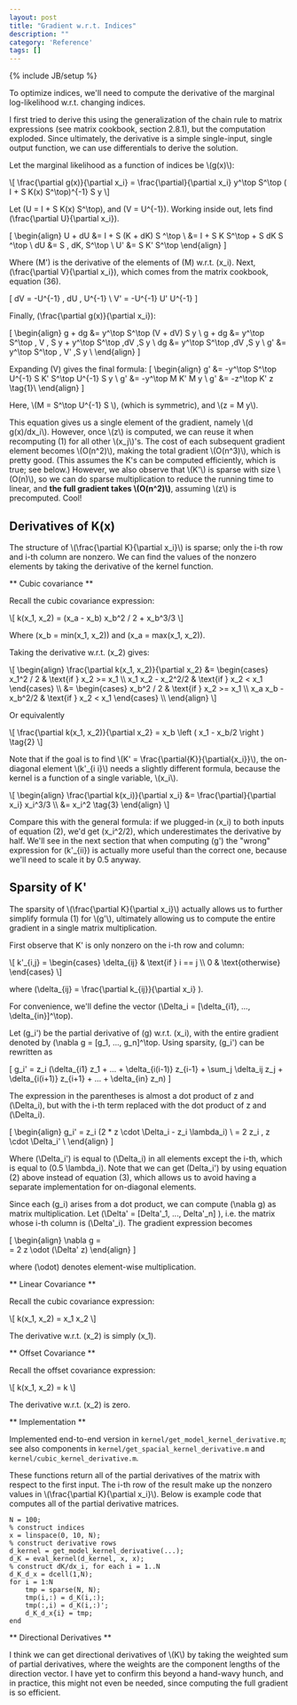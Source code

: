 ```yaml
---
layout: post
title: "Gradient w.r.t. Indices"
description: ""
category: 'Reference'
tags: []
---
```

{% include JB/setup %}

To optimize indices, we'll need to compute the derivative of the marginal log-likelihood w.r.t. changing indices.  

I first tried to derive this using the generalization of the chain rule to matrix expressions (see matrix cookbook, section 2.8.1), but the computation exploded.  Since ultimately, the derivative is a simple single-input, single output function, we can use differentials to derive the solution.


Let the marginal likelihood as a function of indices be \\(g(x)\\):
    
<div>
\[
    \frac{\partial g(x)}{\partial x_i} = \frac{\partial}{\partial x_i} y^\top S^\top ( I + S K(x) S^\top)^{-1} S y
\]

Let \(U = I + S K(x) S^\top\), and \(V = U^{-1}\).  Working inside out, lets find \(\frac{\partial U}{\partial x_i}\).

\[
\begin{align}
    U + dU  &= I + S (K + dK) S ^\top \\
            &= I + S K S^\top + S dK S ^\top \\
        dU  &= S \, dK\, S^\top \\
        U'  &= S K' S^\top
\end{align}
\]

Where \(M'\) is the derivative of the elements of \(M\) w.r.t. \(x_i\).  Next, \(\frac{\partial V}{\partial x_i}\), which comes from the matrix cookbook, equation (36).

\[
    dV = -U^{-1} \, dU \, U^{-1} \\
    V' = -U^{-1} U' U^{-1}
\]

Finally,  \(\frac{\partial g(x)}{\partial x_i}\):
    
\[
\begin{align}
    g + dg  &= y^\top S^\top (V + dV) S y \\
    g + dg  &= y^\top S^\top \, V \, S y + y^\top S^\top \,dV \,S y \\
        dg  &= y^\top S^\top \,dV \,S y \\
        g'  &= y^\top S^\top \, V' \,S y \\
\end{align}
\]

Expanding \(V\) gives the final formula:
\[
\begin{align}
        g'  &= -y^\top S^\top U^{-1} S K' S^\top U^{-1} S y \\
        g'  &= -y^\top M K' M y \\
        g'  &= -z^\top K' z \tag{1}\\
\end{align}
\]

<p>
Here, \(M = S^\top U^{-1} S \), (which is symmetric), and \(z = M y\).  
</p>

<p>
This equation gives us a single element of the gradient, namely \(d g(x)/dx_i\).  However, once \(z\) is computed, we can reuse it  when recomputing (1) for all other \(x_j\)'s.  The cost of each subsequent gradient element becomes \(O(n^2)\), making the total gradient \(O(n^3)\), which is pretty good. (This assumes the K's can be computed efficiently, which is true; see below.)  However, we also observe that \(K'\) is sparse with size \(O(n)\), so we can do sparse multiplication to reduce the running time to linear, and <strong>the full gradient takes \(O(n^2)\)</strong>, assuming \(z\) is precomputed.  Cool! 
</p>

</div>
<p></p>



Derivatives of K(x)
-------------------

The structure of \\(\frac{\partial K}{\partial x_i}\\) is sparse; only the i-th row and i-th column are nonzero. We can find the values of the nonzero elements by taking the derivative of the kernel function.

** Cubic covariance **

Recall the cubic covariance expression:
    
<div>
\[
k(x_1, x_2) = (x_a - x_b) x_b^2 / 2 + x_b^3/3
\]

Where \(x_b = min(x_1, x_2)\) and \(x_a = max(x_1, x_2)\).
</div>

Taking the derivative w.r.t. \(x_2\) gives:
<div>
\[
\begin{align}
\frac{\partial k(x_1, x_2)}{\partial x_2} &= 
    \begin{cases}
         x_1^2 / 2 & \text{if } x_2 >= x_1 \\
         x_1 x_2 - x_2^2/2 & \text{if } x_2 < x_1 
    \end{cases} \\
            &= 
    \begin{cases}
         x_b^2 / 2 & \text{if } x_2 >= x_1 \\
         x_a x_b - x_b^2/2 & \text{if } x_2 < x_1 
    \end{cases} \\
\end{align}
\]
</div>

Or equivalently

<div>
\[
\frac{\partial k(x_1, x_2)}{\partial x_2} = 
         x_b \left ( x_1  - x_b/2 \right ) \tag{2}
\]
</div>

Note that if the goal is to find \\(K' = \frac{\partial{K}}{\partial{x_i}}\\), the on-diagonal element \\(k'_{i i}\\) needs a slightly different formula, because the kernel is a function of a single variable, \\(x_i\\).

<div>
\[
\begin{align}
\frac{\partial k(x_i)}{\partial x_i} &= 
    \frac{\partial}{\partial x_i} x_i^3/3 \\
        &= x_i^2 \tag{3}
\end{align}
\]

</div>

Compare this with the general formula: if we plugged-in \(x_i\) to both inputs of equation (2), we'd get \(x_i^2/2\), which underestimates the derivative by half.  We'll see in the next section that when computing \(g'\) the "wrong" expression for \(k'_{ii}\) is actually more useful than the correct one, because we'll need to scale it by 0.5 anyway.


Sparsity of K'
--------------

The sparsity of \\(\frac{\partial K}{\partial x_i}\\) actually allows us to further simplify formula (1) for \\(g'\\), ultimately allowing us to compute the entire gradient in a single matrix multiplication.

First observe that K' is only nonzero on the i-th row and column:
    
<div>
\[
    k'_{i,j} = 
    \begin{cases}
        \delta_{ij} & \text{if } i == j \\
        0 & \text{otherwise}
    \end{cases}
\]

where \(\delta_{ij} = \frac{\partial k_{ij}}{\partial x_i} \).

For convenience, we'll define the vector \(\Delta_i = [\delta_{i1}, ..., \delta_{in}]^\top\).


Let \(g_i'\) be the partial derivative of \(g\) w.r.t. \(x_i\), with the entire gradient denoted by \(\nabla g = [g_1, ..., g_n]^\top.  Using sparsity, \(g_i'\) can be rewritten as

\[
    g_i' = z_i (\delta_{i1} z_1 + ... + \delta_{i(i-1)} z_{i-1} + \sum_j \delta_ij z_j + \delta_{i(i+1)} z_{i+1} + ... + \delta_{in} z_n)
\]

The expression in the parentheses is almost a dot product of z and \(\Delta_i\), but with the i-th term replaced with the dot product of z and \(\Delta_i\).

\[
\begin{align}
    g_i' = z_i (2 * z \cdot \Delta_i - z_i \lambda_i) \\ 
       = 2 z_i \, z \cdot \Delta_i' \\
\end{align}
\]

Where \(\Delta_i'\)  is equal to \(\Delta_i\) in all elements except the i-th, which is equal to \(0.5 \lambda_i\).  Note that we can get \(Delta_i'\) by using equation (2) above instead of equation (3), which allows us to avoid having a separate implementation for on-diagonal elements.

Since each \(g_i\) arises from a dot product, we can compute \(\nabla g\) as matrix multiplication.  Let \(\Delta' = [Delta'_1, ..., Delta'_n] \), i.e. the matrix whose i-th column is \(\Delta'_i\).  The gradient expression becomes

\[
\begin{align}
    \nabla g =  
       = 2 z \odot (\Delta' z)
\end{align}
\]

where \(\odot\) denotes element-wise multiplication.


</div>



** Linear Covariance **

Recall the cubic covariance expression:
    
<div>
\[
k(x_1, x_2) = x_1 x_2
\]

The derivative w.r.t. \(x_2\) is simply \(x_1\).
</div>

** Offset Covariance **

Recall the offset covariance expression:
    
<div>
\[
k(x_1, x_2) = k
\]

The derivative w.r.t. \(x_2\) is zero.
</div>


** Implementation **

Implemented end-to-end version in `kernel/get_model_kernel_derivative.m`; see also components in `kernel/get_spacial_kernel_derivative.m` and `kernel/cubic_kernel_derivative.m`.

These functions return all of the partial derivatives of the matrix with respect to the first input.   The i-th row of the result make up the nonzero values in \\(\frac{\partial K}{\partial x_i}\\).  Below is example code that computes all of the partial derivative matrices.

    N = 100;
    % construct indices
    x = linspace(0, 10, N);
    % construct derivative rows
    d_kernel = get_model_kernel_derivative(...);
    d_K = eval_kernel(d_kernel, x, x);
    % construct dK/dx_i, for each i = 1..N
    d_K_d_x = dcell(1,N);
    for i = 1:N
        tmp = sparse(N, N);
        tmp(i,:) = d_K(i,:);
        tmp(:,i) = d_K(i,:)';
        d_K_d_x{i} = tmp;
    end

** Directional Derivatives **

I think we can get directional derivatives of \\(K\\) by taking the weighted sum of partial derivatives, where the weights are the component lengths of the direction vector.  I have yet to confirm this beyond a hand-wavy hunch, and in practice, this might not even be needed, since computing the full gradient is so efficient.
